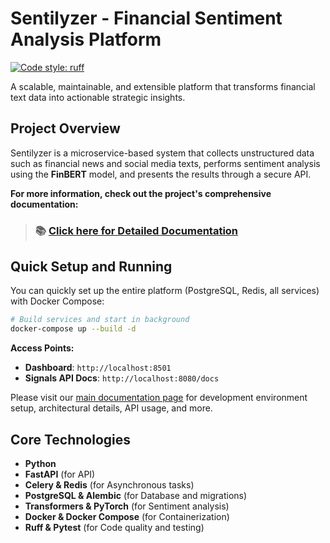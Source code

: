 # Sentilyzer - Financial Sentiment Analysis Platform

[![Code style: ruff](https://img.shields.io/endpoint?url=https://raw.githubusercontent.com/astral-sh/ruff/main/assets/badge/v2.json)](https://github.com/astral-sh/ruff)

A scalable, maintainable, and extensible platform that transforms financial text data into actionable strategic insights.

## Project Overview

Sentilyzer is a microservice-based system that collects unstructured data such as financial news and social media texts, performs sentiment analysis using the **FinBERT** model, and presents the results through a secure API.

**For more information, check out the project's comprehensive documentation:**

> ### 📚 [Click here for Detailed Documentation](./docs/README.md)

## Quick Setup and Running

You can quickly set up the entire platform (PostgreSQL, Redis, all services) with Docker Compose:

```bash
# Build services and start in background
docker-compose up --build -d
```

**Access Points:**
- **Dashboard**: `http://localhost:8501`
- **Signals API Docs**: `http://localhost:8080/docs`

Please visit our [main documentation page](./docs/README.md) for development environment setup, architectural details, API usage, and more.

## Core Technologies

- **Python**
- **FastAPI** (for API)
- **Celery & Redis** (for Asynchronous tasks)
- **PostgreSQL & Alembic** (for Database and migrations)
- **Transformers & PyTorch** (for Sentiment analysis)
- **Docker & Docker Compose** (for Containerization)
- **Ruff & Pytest** (for Code quality and testing)
